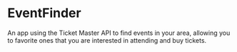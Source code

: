 # EventFinder
An app using the Ticket Master API to find events in your area, allowing you to favorite ones that you are interested in attending and buy tickets.

